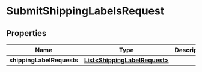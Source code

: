 # SubmitShippingLabelsRequest

## Properties
Name | Type | Description | Notes
------------ | ------------- | ------------- | -------------
**shippingLabelRequests** | [**List&lt;ShippingLabelRequest&gt;**](ShippingLabelRequest.md) |  |  [optional]
